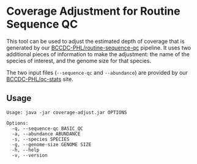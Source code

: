 # Coverage Adjustment for Routine Sequence QC
This tool can be used to adjust the estimated depth of coverage that is
generated by our [BCCDC-PHL/routine-sequence-qc](https://github.com/BCCDC-PHL/routine-sequence-qc)
pipeline. It uses two additional pieces of information to make the adjustment: the name of the species
of interest, and the genome size for that species.

The two input files (`--sequence-qc` and `--abundance`) are provided by our [BCCDC-PHL/qc-stats](https://github.com/BCCDC-PHL/qc-stats) site.

## Usage

```
Usage: java -jar coverage-adjust.jar OPTIONS

Options:
  -q, --sequence-qc BASIC_QC
  -a, --abundance ABUNDANCE
  -s, --species SPECIES
  -g, --genome-size GENOME SIZE
  -h, --help
  -v, --version
```